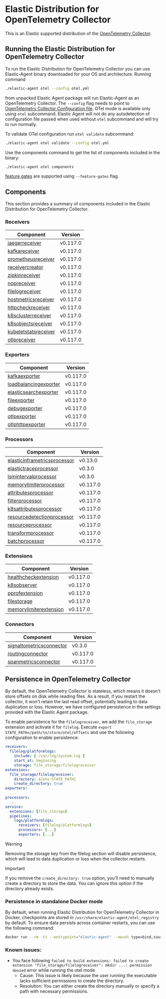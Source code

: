 # Elastic Distribution for OpenTelemetry Collector

This is an Elastic supported distribution of the [OpenTelemetry Collector](https://github.com/open-telemetry/opentelemetry-collector).

## Running the Elastic Distribution for OpenTelemetry Collector

To run the Elastic Distribution for OpenTelemetry Collector you can use Elastic-Agent binary downloaded for your OS and architecture.
Running command

```bash
./elastic-agent otel --config otel.yml
```

from unpacked Elastic Agent package will run Elastic-Agent as an OpenTelemetry Collector. The `--config` flag needs to point to [OpenTelemetry Collector Configuration file](https://opentelemetry.io/docs/collector/configuration/). OTel mode is available only using `otel` subcommand. Elastic Agent will not do any autodetection of configuration file passed when used without `otel` subcommand and will try to run normally.

To validate OTel configuration run `otel validate` subcommand:

```bash
./elastic-agent otel validate --config otel.yml
```

Use the components command to get the list of components included in the binary:

```bash
./elastic-agent otel components
```

[feature gates](https://github.com/open-telemetry/opentelemetry-collector/blob/main/featuregate/README.md#controlling-gates) are supported using `--feature-gates` flag.

## Components

This section provides a summary of components included in the Elastic Distribution for OpenTelemetry Collector.

### Receivers

| Component | Version |
|---|---|
| [jaegerreceiver](https://github.com/open-telemetry/opentelemetry-collector-contrib/blob/receiver/jaegerreceiver/v0.117.0/receiver/jaegerreceiver/README.md) | v0.117.0 |
| [kafkareceiver](https://github.com/open-telemetry/opentelemetry-collector-contrib/blob/receiver/kafkareceiver/v0.117.0/receiver/kafkareceiver/README.md) | v0.117.0 |
| [prometheusreceiver](https://github.com/open-telemetry/opentelemetry-collector-contrib/blob/receiver/prometheusreceiver/v0.117.0/receiver/prometheusreceiver/README.md) | v0.117.0 |
| [receivercreator](https://github.com/open-telemetry/opentelemetry-collector-contrib/blob/receiver/receivercreator/v0.117.0/receiver/receivercreator/README.md) | v0.117.0 |
| [zipkinreceiver](https://github.com/open-telemetry/opentelemetry-collector-contrib/blob/receiver/zipkinreceiver/v0.117.0/receiver/zipkinreceiver/README.md) | v0.117.0 |
| [nopreceiver](https://github.com/open-telemetry/opentelemetry-collector/blob/receiver/nopreceiver/v0.117.0/receiver/nopreceiver/README.md) | v0.117.0 |
| [filelogreceiver](https://github.com/open-telemetry/opentelemetry-collector-contrib/blob/receiver/filelogreceiver/v0.117.0/receiver/filelogreceiver/README.md) | v0.117.0 |
| [hostmetricsreceiver](https://github.com/open-telemetry/opentelemetry-collector-contrib/blob/receiver/hostmetricsreceiver/v0.117.0/receiver/hostmetricsreceiver/README.md) | v0.117.0 |
| [httpcheckreceiver](https://github.com/open-telemetry/opentelemetry-collector-contrib/blob/receiver/httpcheckreceiver/v0.117.0/receiver/httpcheckreceiver/README.md) | v0.117.0 |
| [k8sclusterreceiver](https://github.com/open-telemetry/opentelemetry-collector-contrib/blob/receiver/k8sclusterreceiver/v0.117.0/receiver/k8sclusterreceiver/README.md) | v0.117.0 |
| [k8sobjectsreceiver](https://github.com/open-telemetry/opentelemetry-collector-contrib/blob/receiver/k8sobjectsreceiver/v0.117.0/receiver/k8sobjectsreceiver/README.md) | v0.117.0 |
| [kubeletstatsreceiver](https://github.com/open-telemetry/opentelemetry-collector-contrib/blob/receiver/kubeletstatsreceiver/v0.117.0/receiver/kubeletstatsreceiver/README.md) | v0.117.0 |
| [otlpreceiver](https://github.com/open-telemetry/opentelemetry-collector/blob/receiver/otlpreceiver/v0.117.0/receiver/otlpreceiver/README.md) | v0.117.0 |

### Exporters

| Component | Version |
|---|---|
| [kafkaexporter](https://github.com/open-telemetry/opentelemetry-collector-contrib/blob/exporter/kafkaexporter/v0.117.0/exporter/kafkaexporter/README.md) | v0.117.0 |
| [loadbalancingexporter](https://github.com/open-telemetry/opentelemetry-collector-contrib/blob/exporter/loadbalancingexporter/v0.117.0/exporter/loadbalancingexporter/README.md) | v0.117.0 |
| [elasticsearchexporter](https://github.com/open-telemetry/opentelemetry-collector-contrib/blob/exporter/elasticsearchexporter/v0.117.0/exporter/elasticsearchexporter/README.md) | v0.117.0 |
| [fileexporter](https://github.com/open-telemetry/opentelemetry-collector-contrib/blob/exporter/fileexporter/v0.117.0/exporter/fileexporter/README.md) | v0.117.0 |
| [debugexporter](https://github.com/open-telemetry/opentelemetry-collector/blob/exporter/debugexporter/v0.117.0/exporter/debugexporter/README.md) | v0.117.0 |
| [otlpexporter](https://github.com/open-telemetry/opentelemetry-collector/blob/exporter/otlpexporter/v0.117.0/exporter/otlpexporter/README.md) | v0.117.0 |
| [otlphttpexporter](https://github.com/open-telemetry/opentelemetry-collector/blob/exporter/otlphttpexporter/v0.117.0/exporter/otlphttpexporter/README.md) | v0.117.0 |

### Processors

| Component | Version |
|---|---|
| [elasticinframetricsprocessor](https://github.com/elastic/opentelemetry-collector-components/blob/processor/elasticinframetricsprocessor/v0.13.0/processor/elasticinframetricsprocessor/README.md) | v0.13.0 |
| [elastictraceprocessor](https://github.com/elastic/opentelemetry-collector-components/blob/processor/elastictraceprocessor/v0.3.0/processor/elastictraceprocessor/README.md) | v0.3.0 |
| [lsmintervalprocessor](https://github.com/elastic/opentelemetry-collector-components/blob/processor/lsmintervalprocessor/v0.3.0/processor/lsmintervalprocessor/README.md) | v0.3.0 |
| [memorylimiterprocessor](https://github.com/open-telemetry/opentelemetry-collector/blob/processor/memorylimiterprocessor/v0.117.0/processor/memorylimiterprocessor/README.md) | v0.117.0 |
| [attributesprocessor](https://github.com/open-telemetry/opentelemetry-collector-contrib/blob/processor/attributesprocessor/v0.117.0/processor/attributesprocessor/README.md) | v0.117.0 |
| [filterprocessor](https://github.com/open-telemetry/opentelemetry-collector-contrib/blob/processor/filterprocessor/v0.117.0/processor/filterprocessor/README.md) | v0.117.0 |
| [k8sattributesprocessor](https://github.com/open-telemetry/opentelemetry-collector-contrib/blob/processor/k8sattributesprocessor/v0.117.0/processor/k8sattributesprocessor/README.md) | v0.117.0 |
| [resourcedetectionprocessor](https://github.com/open-telemetry/opentelemetry-collector-contrib/blob/processor/resourcedetectionprocessor/v0.117.0/processor/resourcedetectionprocessor/README.md) | v0.117.0 |
| [resourceprocessor](https://github.com/open-telemetry/opentelemetry-collector-contrib/blob/processor/resourceprocessor/v0.117.0/processor/resourceprocessor/README.md) | v0.117.0 |
| [transformprocessor](https://github.com/open-telemetry/opentelemetry-collector-contrib/blob/processor/transformprocessor/v0.117.0/processor/transformprocessor/README.md) | v0.117.0 |
| [batchprocessor](https://github.com/open-telemetry/opentelemetry-collector/blob/processor/batchprocessor/v0.117.0/processor/batchprocessor/README.md) | v0.117.0 |

### Extensions

| Component | Version |
|---|---|
| [healthcheckextension](https://github.com/open-telemetry/opentelemetry-collector-contrib/blob/extension/healthcheckextension/v0.117.0/extension/healthcheckextension/README.md) | v0.117.0 |
| [k8sobserver](https://github.com/open-telemetry/opentelemetry-collector-contrib/blob/extension/observer/k8sobserver/v0.117.0/extension/observer/k8sobserver/README.md) | v0.117.0 |
| [pprofextension](https://github.com/open-telemetry/opentelemetry-collector-contrib/blob/extension/pprofextension/v0.117.0/extension/pprofextension/README.md) | v0.117.0 |
| [filestorage](https://github.com/open-telemetry/opentelemetry-collector-contrib/blob/extension/storage/filestorage/v0.117.0/extension/storage/filestorage/README.md) | v0.117.0 |
| [memorylimiterextension](https://github.com/open-telemetry/opentelemetry-collector/blob/extension/memorylimiterextension/v0.117.0/extension/memorylimiterextension/README.md) | v0.117.0 |

### Connectors

| Component | Version |
|---|---|
| [signaltometricsconnector](https://github.com/elastic/opentelemetry-collector-components/blob/connector/signaltometricsconnector/v0.3.0/connector/signaltometricsconnector/README.md) | v0.3.0 |
| [routingconnector](https://github.com/open-telemetry/opentelemetry-collector-contrib/blob/connector/routingconnector/v0.117.0/connector/routingconnector/README.md) | v0.117.0 |
| [spanmetricsconnector](https://github.com/open-telemetry/opentelemetry-collector-contrib/blob/connector/spanmetricsconnector/v0.117.0/connector/spanmetricsconnector/README.md) | v0.117.0 |
## Persistence in OpenTelemetry Collector

By default, the OpenTelemetry Collector is stateless, which means it doesn't store offsets on disk while reading files. As a result, if you restart the collector, it won't retain the last read offset, potentially leading to data duplication or loss. However, we have configured persistence in the settings provided with the Elastic Agent package.

To enable persistence for the `filelogreceiver`, we add the `file_storage` extension and activate it for `filelog`.
Execute `export STATE_PATH=/path/to/store/otel/offsets` and use the following configuration to enable persistence:

```yaml
receivers:
  filelog/platformlogs:
    include: [ /var/log/system.log ]
    start_at: beginning
    storage: file_storage/filelogreceiver
extensions:
  file_storage/filelogreceiver:
    directory: ${env:STATE_PATH}
    create_directory: true
exporters:
  ...
processors:
  ...
service:
  extensions: [file_storage]
  pipelines:
    logs/platformlogs:
      receivers: [filelog/platformlogs]
      processors: [...]
      exporters: [...]
```

> [!WARNING]
Removing the storage key from the filelog section will disable persistence, which will lead to data duplication or loss when the collector restarts.

> [!IMPORTANT]
If you remove the `create_directory: true` option, you'll need to manually create a directory to store the data. You can ignore this option if the directory already exists.

### Persistence in standalone Docker mode

By default, when running Elastic Distribution for OpenTelemetry Collector in Docker, checkpoints are stored in `/usr/share/elastic-agent/otel_registry` by default. To ensure data persists across container restarts, you can use the following command:

```bash
docker run --rm -ti --entrypoint="elastic-agent" --mount type=bind,source=/path/on/host,target=/usr/share/elastic-agent/otel_registry  docker.elastic.co/beats/elastic-agent:9.0.0-SNAPSHOT otel
```

### Known issues:
-  You face following `failed to build extensions: failed to create extension "file_storage/filelogreceiver": mkdir ...: permission denied` error while running the otel mode
	- Cause: This issue is likely because the user running the executable lacks sufficient permissions to create the directory.
	- Resolution: You can either create the directory manually or specify a path with necessary permissions.
